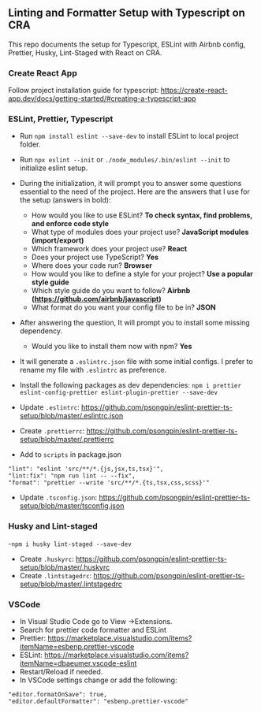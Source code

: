 ## Linting and Formatter Setup with Typescript on CRA

This repo documents the setup for Typescript, ESLint with Airbnb config, Prettier, Husky, Lint-Staged with React on CRA.

### Create React App

Follow project installation guide for typescript: https://create-react-app.dev/docs/getting-started/#creating-a-typescript-app

### ESLint, Prettier, Typescript

- Run `npm install eslint --save-dev` to install ESLint to local project folder.
- Run `npx eslint --init` or `./node_modules/.bin/eslint --init` to initialize eslint setup.
- During the initialization, it will prompt you to answer some questions essential to the need of the project. Here are the answers that I use for the setup (answers in bold):

  - How would you like to use ESLint? **To check syntax, find problems, and enforce code style**
  - What type of modules does your project use? **JavaScript modules (import/export)**
  - Which framework does your project use? **React**
  - Does your project use TypeScript? **Yes**
  - Where does your code run? **Browser**
  - How would you like to define a style for your project? **Use a popular style guide**
  - Which style guide do you want to follow? **Airbnb (https://github.com/airbnb/javascript)**
  - What format do you want your config file to be in? **JSON**

- After answering the question, It will prompt you to install some missing dependency.

  - Would you like to install them now with npm? **Yes**

- It will generate a `.eslintrc.json` file with some initial configs. I prefer to rename my file with `.eslintrc` as preference.
- Install the following packages as dev dependencies: `npm i prettier eslint-config-prettier eslint-plugin-prettier --save-dev`
- Update `.eslintrc`: https://github.com/psongpin/eslint-prettier-ts-setup/blob/master/.eslintrc.json
- Create `.prettierrc`: https://github.com/psongpin/eslint-prettier-ts-setup/blob/master/.prettierrc
- Add to `scripts` in package.json

```
"lint": "eslint 'src/**/*.{js,jsx,ts,tsx}'",
"lint:fix": "npm run lint -- --fix",
"format": "prettier --write 'src/**/*.{ts,tsx,css,scss}'"
```

- Update `.tsconfig.json`: https://github.com/psongpin/eslint-prettier-ts-setup/blob/master/tsconfig.json

### Husky and Lint-staged

-`npm i husky lint-staged --save-dev`

- Create `.huskyrc`: https://github.com/psongpin/eslint-prettier-ts-setup/blob/master/.huskyrc
- Create `.lintstagedrc`: https://github.com/psongpin/eslint-prettier-ts-setup/blob/master/.lintstagedrc

### VSCode

- In Visual Studio Code go to View ->Extensions.
- Search for prettier code formatter and ESLint
- Prettier: https://marketplace.visualstudio.com/items?itemName=esbenp.prettier-vscode
- ESLint: https://marketplace.visualstudio.com/items?itemName=dbaeumer.vscode-eslint
- Restart/Reload if needed.
- In VSCode settings change or add the following:

```
"editor.formatOnSave": true,
"editor.defaultFormatter": "esbenp.prettier-vscode"
```
